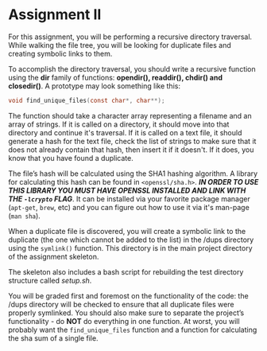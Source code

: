 # Assignment II

For this assignment, you will be performing a recursive directory traversal. While walking the file tree, you will be looking for duplicate files and creating symbolic links to them.

To accomplish the directory traversal, you should write a recursive function using the **dir** family of functions: **opendir(), readdir(), chdir() and closedir()**. A prototype may look something like this:

```c
void find_unique_files(const char*, char**);
```

The function should take a character array representing a filename and an array of strings. If it is called on a directory, it should move into that directory and continue it's traversal. If it is called on a text file, it should generate a hash for the text file, check the list of strings to make sure that it does not already contain that hash, then insert it if it doesn't. If it does, you know that you have found a duplicate.  

The file’s hash will be calculated using the SHA1 hashing algorithm. A library for calculating this hash can be found in `<openssl/sha.h>`. **_IN ORDER TO USE THIS LIBRARY YOU MUST HAVE OPENSSL INSTALLED AND LINK WITH THE `-lcrypto` FLAG_**. It can be installed via your favorite package manager (`apt-get`, `brew`, etc) and you can figure out how to use it via it's man-page (`man sha`). 

When a duplicate file is discovered, you will create a symbolic link to the duplicate (the one which cannot be added to the list) in the /dups directory using the `symlink()` function. This directory is in the main project directory of the assignment skeleton.

The skeleton also includes a bash script for rebuilding the test directory structure called _setup.sh_.

You will be graded first and foremost on the functionality of the code: the /dups directory will be checked to ensure that all duplicate files were properly symlinked. You should also make sure to separate the project’s functionality - do **NOT** do everything in one function. At worst, you will probably want the `find_unique_files` function and a function for calculating the sha sum of a single file.
